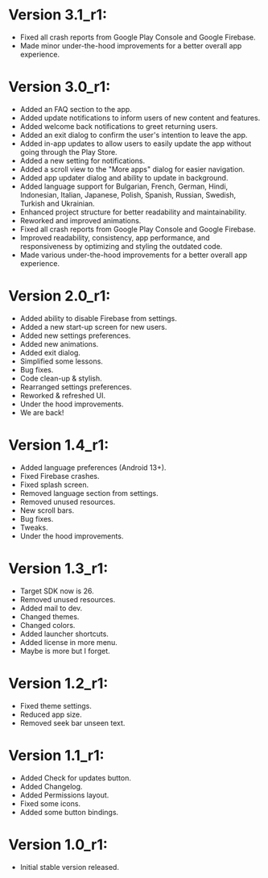 # Version 3.1_r1:
- Fixed all crash reports from Google Play Console and Google Firebase.
- Made minor under-the-hood improvements for a better overall app experience.

# Version 3.0_r1:
- Added an FAQ section to the app.
- Added update notifications to inform users of new content and features.
- Added welcome back notifications to greet returning users.
- Added an exit dialog to confirm the user's intention to leave the app.
- Added in-app updates to allow users to easily update the app without going through the Play Store.
- Added a new setting for notifications.
- Added a scroll view to the "More apps" dialog for easier navigation.
- Added app updater dialog and ability to update in background.
- Added language support for Bulgarian, French, German, Hindi, Indonesian, Italian, Japanese, Polish, Spanish, Russian, Swedish, Turkish and Ukrainian.
- Enhanced project structure for better readability and maintainability.
- Reworked and improved animations.
- Fixed all crash reports from Google Play Console and Google Firebase.
- Improved readability, consistency, app performance, and responsiveness by optimizing and styling the outdated code.
- Made various under-the-hood improvements for a better overall app experience.

# Version 2.0_r1:
- Added ability to disable Firebase from settings.
- Added a new start-up screen for new users.
- Added new settings preferences.
- Added new animations.
- Added exit dialog.
- Simplified some lessons.
- Bug fixes.
- Code clean-up & stylish.
- Rearranged settings preferences.
- Reworked & refreshed UI.
- Under the hood improvements.
- We are back!

# Version 1.4_r1:
- Added language preferences (Android 13+).
- Fixed Firebase crashes.
- Fixed splash screen.
- Removed language section from settings.
- Removed unused resources.
- New scroll bars.
- Bug fixes.
- Tweaks.
- Under the hood improvements.

# Version 1.3_r1:
- Target SDK now is 26.
- Removed unused resources.
- Added mail to dev.
- Changed themes.
- Changed colors.
- Added launcher shortcuts.
- Added license in more menu.
- Maybe is more but I forget.

# Version 1.2_r1:
- Fixed theme settings.
- Reduced app size.
- Removed seek bar unseen text.

# Version 1.1_r1:
- Added Check for updates button.
- Added Changelog.
- Added Permissions layout.
- Fixed some icons.
- Added some button bindings.

# Version 1.0_r1:
- Initial stable version released.